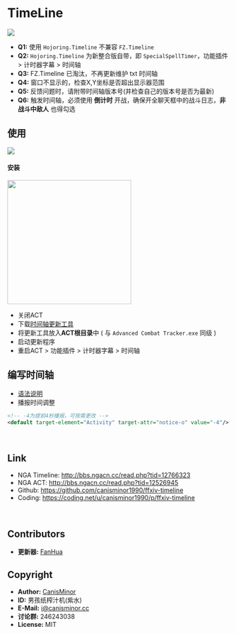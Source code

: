 # TimeLine

![](https://github.com/canisminor1990/ffxiv-timeline/raw/master/tools/preview3.png)

- **Q1:** 使用 `Hojoring.Timeline` 不兼容 `FZ.Timeline`
- **Q2:** `Hojoring.Timeline` 为新整合版自带，即 `SpecialSpellTimer`，功能插件 > 计时器字幕 > 时间轴
- **Q3:**  FZ.Timeline 已淘汰，不再更新维护 txt 时间轴
- **Q4:** 窗口不显示的，检查X,Y坐标是否超出显示器范围
- **Q5:** 反馈问题时，请附带时间轴版本号(并检查自己的版本号是否为最新)
- **Q6:** 触发时间轴，必须使用 **倒计时** 开战，确保开全聊天框中的战斗日志，**非战斗中敌人** 也得勾选

## 使用

![](https://github.com/canisminor1990/ffxiv-timeline/raw/master/tools/preview2.png)


#### 安装

<img src="https://github.com/canisminor1990/ffxiv-timeline/raw/master/tools/preview.png" width="280" />

- 关闭ACT
- 下载[时间轴更新工具](https://github.com/canisminor1990/ffxiv-timeline/raw/master/tools/updater.zip)
- 将更新工具放入**ACT根目录**中 ( 与 `Advanced Combat Tracker.exe` 同级 )
- 启动更新程序
- 重启ACT > 功能插件 > 计时器字幕 > 时间轴

## 编写时间轴

- [语法说明](doc.md)
- 播报时间调整

```xml
<!-- -4为提前4秒播报，可按需更改 -->
<default target-element="Activity" target-attr="notice-o" value="-4"/>
```

<br />

## Link

- NGA Timeline: <http://bbs.ngacn.cc/read.php?tid=12766323>
- NGA ACT: <http://bbs.ngacn.cc/read.php?tid=12526945>
- Github: <https://github.com/canisminor1990/ffxiv-timeline>
- Coding: <https://coding.net/u/canisminor1990/p/ffxiv-timeline>

<br />

## Contributors
- **更新器:** [FanHua](https://github.com/imfanhua)


## Copyright

- **Author:** [CanisMinor](https://github.com/canisminor1990)
- **ID:** 男孩纸榨汁机(紫水)
- **E-Mail:** <i@canisminor.cc>
- **讨论群:** 246243038
- **License:** MIT